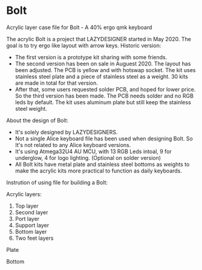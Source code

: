 # Bolt
Acrylic layer case file for Bolt - A 40% ergo qmk keyboard

The acrylic Bolt is a project that LAZYDESIGNER started in May 2020. 
The goal is to try ergo like layout with arrow keys. 
Historic version:
* The first version is a prototype kit sharing with some friends.
* The second version has been on sale in Auguest 2020. The layout has been adjusted. The PCB is yellow and with hotswap socket. The kit uses stainless steel plate and a piece of stainless steel as a weight. 30 kits are made in total for that version.
* After that, some users requested solder PCB, and hoped for lower price. So the third version has been made. The PCB needs solder and no RGB leds by default. The kit uses aluminum plate but still keep the stainless steel weight.
 
About the design of Bolt:
* It's solely designed by LAZYDESIGNERS.  
* Not a single Alice keyboard file has been used when designing Bolt. So It's not related to any Alice keyboard versions.
* It's using Atmega32U4 AU MCU, with 13 RGB Leds intoal, 9 for underglow, 4 for logo lighting. (Optional on solder version)
* All Bolt kits have metal plate and stainless steel bottoms as weights to make the acrylic kits more practical to function as daily keyboards.

Instrution of using file for building a Bolt:

Acrylic layers:
1. Top layer
2. Second layer
3. Port layer
4. Support layer
5. Bottom layer
6. Two feet layers

Plate


Bottom 





